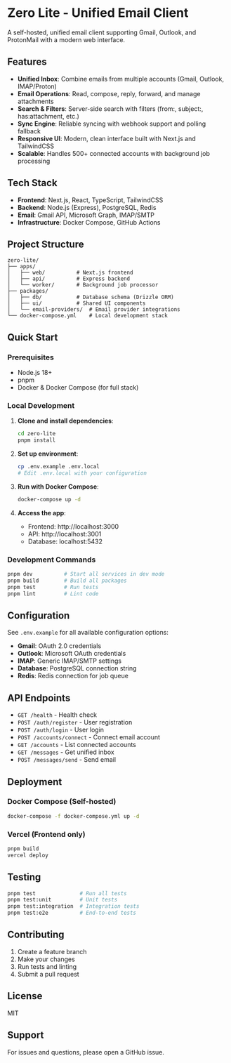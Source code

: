 # Zero Lite - Unified Email Client

A self-hosted, unified email client supporting Gmail, Outlook, and ProtonMail with a modern web interface.

## Features

- **Unified Inbox**: Combine emails from multiple accounts (Gmail, Outlook, IMAP/Proton)
- **Email Operations**: Read, compose, reply, forward, and manage attachments
- **Search & Filters**: Server-side search with filters (from:, subject:, has:attachment, etc.)
- **Sync Engine**: Reliable syncing with webhook support and polling fallback
- **Responsive UI**: Modern, clean interface built with Next.js and TailwindCSS
- **Scalable**: Handles 500+ connected accounts with background job processing

## Tech Stack

- **Frontend**: Next.js, React, TypeScript, TailwindCSS
- **Backend**: Node.js (Express), PostgreSQL, Redis
- **Email**: Gmail API, Microsoft Graph, IMAP/SMTP
- **Infrastructure**: Docker Compose, GitHub Actions

## Project Structure

```
zero-lite/
├── apps/
│   ├── web/          # Next.js frontend
│   ├── api/          # Express backend
│   └── worker/       # Background job processor
├── packages/
│   ├── db/           # Database schema (Drizzle ORM)
│   ├── ui/           # Shared UI components
│   └── email-providers/  # Email provider integrations
└── docker-compose.yml    # Local development stack
```

## Quick Start

### Prerequisites

- Node.js 18+
- pnpm
- Docker & Docker Compose (for full stack)

### Local Development

1. **Clone and install dependencies**:
   ```bash
   cd zero-lite
   pnpm install
   ```

2. **Set up environment**:
   ```bash
   cp .env.example .env.local
   # Edit .env.local with your configuration
   ```

3. **Run with Docker Compose**:
   ```bash
   docker-compose up -d
   ```

4. **Access the app**:
   - Frontend: http://localhost:3000
   - API: http://localhost:3001
   - Database: localhost:5432

### Development Commands

```bash
pnpm dev          # Start all services in dev mode
pnpm build        # Build all packages
pnpm test         # Run tests
pnpm lint         # Lint code
```

## Configuration

See `.env.example` for all available configuration options:

- **Gmail**: OAuth 2.0 credentials
- **Outlook**: Microsoft OAuth credentials
- **IMAP**: Generic IMAP/SMTP settings
- **Database**: PostgreSQL connection string
- **Redis**: Redis connection for job queue

## API Endpoints

- `GET /health` - Health check
- `POST /auth/register` - User registration
- `POST /auth/login` - User login
- `POST /accounts/connect` - Connect email account
- `GET /accounts` - List connected accounts
- `GET /messages` - Get unified inbox
- `POST /messages/send` - Send email

## Deployment

### Docker Compose (Self-hosted)

```bash
docker-compose -f docker-compose.yml up -d
```

### Vercel (Frontend only)

```bash
pnpm build
vercel deploy
```

## Testing

```bash
pnpm test              # Run all tests
pnpm test:unit         # Unit tests
pnpm test:integration  # Integration tests
pnpm test:e2e          # End-to-end tests
```

## Contributing

1. Create a feature branch
2. Make your changes
3. Run tests and linting
4. Submit a pull request

## License

MIT

## Support

For issues and questions, please open a GitHub issue.
